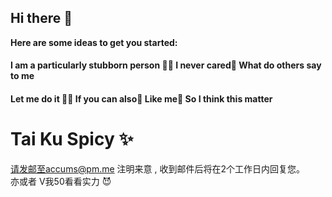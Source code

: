 ## Hi there 👋

**Here are some ideas to get you started:**

#### I am a particularly stubborn person 🙋‍♀ I never cared🌈 What do others say to me

#### Let me do it 👩‍💻 If you can also🍿  Like me🧙  So I think this matter

# Tai Ku Spicy ✨

请发邮至accums@pm.me 注明来意 , 收到邮件后将在2个工作日内回复您。<br/>
亦或者 V我50看看实力 😈
